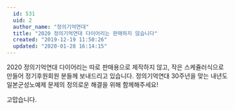```yaml
---
  id: 531
  uid: 2
  author_name: "정의기억연대"
  title: "2020 정의기억연대 다이어리는 판매하지 않습니다"
  created: "2019-12-19 11:50:26"
  updated: "2020-01-28 16:14:15"
---
```

2020 정의기억연대 다이어리는 따로 판매용으로 제작하지 않고, 작은 스케쥴러식으로 만들어 정기후원회원 분들께 보내드리고 있습니다.
정의기억연대 30주년을 맞는 내년도 일본군성노예제 문제의 정의로운 해결을 위해 함께해주세요!

고맙습니다.
